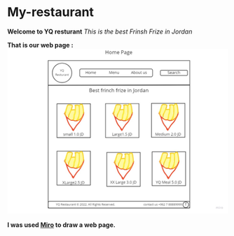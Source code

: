 # My-restaurant

**Welcome to YQ resturant**
*This is the best Frinsh Frize in Jordan*

**That is our web page :**
![image](webpage.jpg)

**I was used [Miro](https://miro.com/) to draw a web page.**
